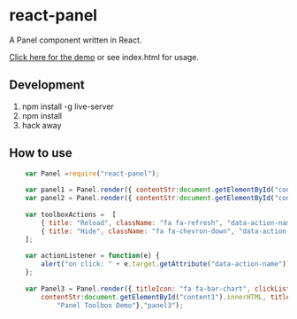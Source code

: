 react-panel
========================

A Panel component written in React.

[Click here for the demo](https://wmira.github.io/react-datatable) or see index.html for usage.

## Development

1. npm install -g live-server
2. npm install
3. hack away

## How to use

```javascript
    var Panel =require("react-panel");
    
    var panel1 = Panel.render({ contentStr:document.getElementById("content1").innerHTML, title: "Panel Demo 1"},"panel1");
    var panel2 = Panel.render({ contentStr:document.getElementById("content2").innerHTML, title: "Enter Some Form Values"},"panel2");
    
    var toolboxActions =  [
        { title: "Reload", className: "fa fa-refresh", "data-action-name" : "reload" },
        { title: "Hide", className: "fa fa-chevron-down", "data-action-name" : "hide" }
    ];
    
    var actionListener = function(e) {
        alert("on click: " + e.target.getAttribute("data-action-name"));
    };
    
    var Panel3 = Panel.render({ titleIcon: "fa fa-bar-chart", clickListener:actionListener, toolbox: toolboxActions, 
        contentStr:document.getElementById("content1").innerHTML, title:
            "Panel Toolbox Demo"},"panel3");
```

